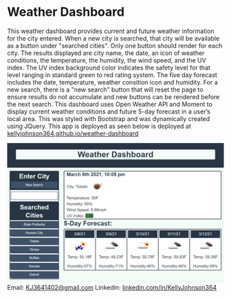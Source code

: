 # Weather Dashboard

This weather dashboard provides current and future weather information for the city entered.  When a new city is searched, that city will be available as a button under "searched cities".  Only one button should render for each city.  The results displayed are city name, the date, an icon of weather conditions, the temperature, the humidity, the wind speed, and the UV index.  The UV index background color indicates the safety level for that level ranging in standard green to red rating system.  The five day forecast includes the date, temperature, weather consition icon and humidity.  For a new search, there is a "new search" button that will reset the page to ensure results do not accumulate and new buttons can be rendered before the next search. This dashboard uses Open Weather API and Moment to display current weather conditions and
future 5-day forecast in a user’s local area. This was styled with Bootstrap and was dynamically created using JQuery. This app is deployed as seen below is deployed at [kellyjohnson364.github.io/weather-dashboard](https://kellyjohnson364.github.io/weather-dashboard)

![Screenshot 1 of site](./assets/images/screenshot-1.png)
Email: KJ3641402@gmail.com
Linkedin: [linkedin.com/in/KellyJohnson364](https://www.linkedin.com/in/kelly-johnson-473227202)
